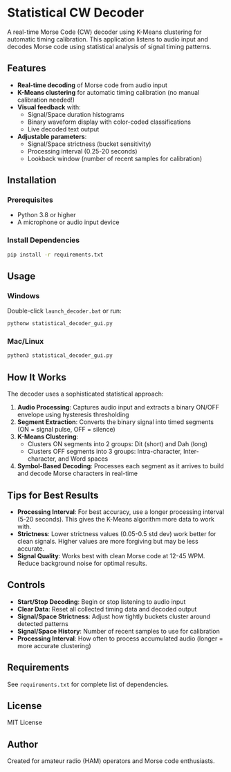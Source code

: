 # Statistical CW Decoder

A real-time Morse Code (CW) decoder using K-Means clustering for automatic timing calibration. This application listens to audio input and decodes Morse code using statistical analysis of signal timing patterns.

## Features

- **Real-time decoding** of Morse code from audio input
- **K-Means clustering** for automatic timing calibration (no manual calibration needed!)
- **Visual feedback** with:
  - Signal/Space duration histograms
  - Binary waveform display with color-coded classifications
  - Live decoded text output
- **Adjustable parameters**:
  - Signal/Space strictness (bucket sensitivity)
  - Processing interval (0.25-20 seconds)
  - Lookback window (number of recent samples for calibration)

## Installation

### Prerequisites

- Python 3.8 or higher
- A microphone or audio input device

### Install Dependencies

```bash
pip install -r requirements.txt
```

## Usage

### Windows

Double-click `launch_decoder.bat` or run:

```bash
pythonw statistical_decoder_gui.py
```

### Mac/Linux

```bash
python3 statistical_decoder_gui.py
```

## How It Works

The decoder uses a sophisticated statistical approach:

1. **Audio Processing**: Captures audio input and extracts a binary ON/OFF envelope using hysteresis thresholding
2. **Segment Extraction**: Converts the binary signal into timed segments (ON = signal pulse, OFF = silence)
3. **K-Means Clustering**:
   - Clusters ON segments into 2 groups: Dit (short) and Dah (long)
   - Clusters OFF segments into 3 groups: Intra-character, Inter-character, and Word spaces
4. **Symbol-Based Decoding**: Processes each segment as it arrives to build and decode Morse characters in real-time

## Tips for Best Results

- **Processing Interval**: For best accuracy, use a longer processing interval (5-20 seconds). This gives the K-Means algorithm more data to work with.
- **Strictness**: Lower strictness values (0.05-0.5 std dev) work better for clean signals. Higher values are more forgiving but may be less accurate.
- **Signal Quality**: Works best with clean Morse code at 12-45 WPM. Reduce background noise for optimal results.

## Controls

- **Start/Stop Decoding**: Begin or stop listening to audio input
- **Clear Data**: Reset all collected timing data and decoded output
- **Signal/Space Strictness**: Adjust how tightly buckets cluster around detected patterns
- **Signal/Space History**: Number of recent samples to use for calibration
- **Processing Interval**: How often to process accumulated audio (longer = more accurate clustering)

## Requirements

See `requirements.txt` for complete list of dependencies.

## License

MIT License

## Author

Created for amateur radio (HAM) operators and Morse code enthusiasts.
